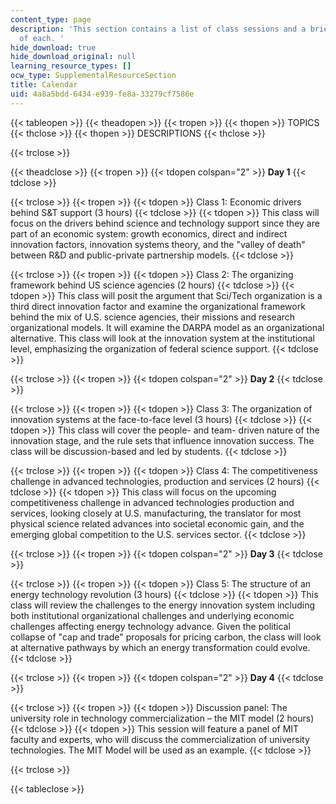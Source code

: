 ```yaml
---
content_type: page
description: 'This section contains a list of class sessions and a brief description
  of each. '
hide_download: true
hide_download_original: null
learning_resource_types: []
ocw_type: SupplementalResourceSection
title: Calendar
uid: 4a8a5bdd-6434-e939-fe8a-33279cf7586e
---
```


{{< tableopen >}}
{{< theadopen >}}
{{< tropen >}}
{{< thopen >}}
TOPICS
{{< thclose >}}
{{< thopen >}}
DESCRIPTIONS
{{< thclose >}}

{{< trclose >}}

{{< theadclose >}}
{{< tropen >}}
{{< tdopen colspan="2" >}}
**Day 1**
{{< tdclose >}}

{{< trclose >}}
{{< tropen >}}
{{< tdopen >}}
Class 1: Economic drivers behind S&T support (3 hours)
{{< tdclose >}}
{{< tdopen >}}
This class will focus on the drivers behind science and technology support since they are part of an economic system: growth economics, direct and indirect innovation factors, innovation systems theory, and the "valley of death" between R&D and public-private partnership models.
{{< tdclose >}}

{{< trclose >}}
{{< tropen >}}
{{< tdopen >}}
Class 2: The organizing framework behind US science agencies (2 hours)
{{< tdclose >}}
{{< tdopen >}}
This class will posit the argument that Sci/Tech organization is a third direct innovation factor and examine the organizational framework behind the mix of U.S. science agencies, their missions and research organizational models. It will examine the DARPA model as an organizational alternative. This class will look at the innovation system at the institutional level, emphasizing the organization of federal science support.
{{< tdclose >}}

{{< trclose >}}
{{< tropen >}}
{{< tdopen colspan="2" >}}
**Day 2**
{{< tdclose >}}

{{< trclose >}}
{{< tropen >}}
{{< tdopen >}}
Class 3: The organization of innovation systems at the face-to-face level (3 hours)
{{< tdclose >}}
{{< tdopen >}}
This class will cover the people- and team- driven nature of the innovation stage, and the rule sets that influence innovation success. The class will be discussion-based and led by students.
{{< tdclose >}}

{{< trclose >}}
{{< tropen >}}
{{< tdopen >}}
Class 4: The competitiveness challenge in advanced technologies, production and services (2 hours)
{{< tdclose >}}
{{< tdopen >}}
This class will focus on the upcoming competitiveness challenge in advanced technologies production and services, looking closely at U.S. manufacturing, the translator for most physical science related advances into societal economic gain, and the emerging global competition to the U.S. services sector.
{{< tdclose >}}

{{< trclose >}}
{{< tropen >}}
{{< tdopen colspan="2" >}}
**Day 3**
{{< tdclose >}}

{{< trclose >}}
{{< tropen >}}
{{< tdopen >}}
Class 5: The structure of an energy technology revolution (3 hours)
{{< tdclose >}}
{{< tdopen >}}
This class will review the challenges to the energy innovation system including both institutional organizational challenges and underlying economic challenges affecting energy technology advance. Given the political collapse of "cap and trade" proposals for pricing carbon, the class will look at alternative pathways by which an energy transformation could evolve.
{{< tdclose >}}

{{< trclose >}}
{{< tropen >}}
{{< tdopen colspan="2" >}}
**Day 4**
{{< tdclose >}}

{{< trclose >}}
{{< tropen >}}
{{< tdopen >}}
Discussion panel: The university role in technology commercialization – the MIT model (2 hours)
{{< tdclose >}}
{{< tdopen >}}
This session will feature a panel of MIT faculty and experts, who will discuss the commercialization of university technologies. The MIT Model will be used as an example.
{{< tdclose >}}

{{< trclose >}}

{{< tableclose >}}